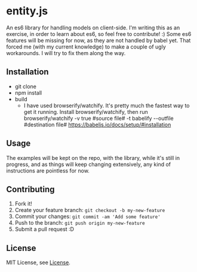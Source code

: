 # entity.js

An es6 library for handling models on client-side. I'm writing this as an exercise, in order to learn about es6, so feel free to contribute! :)
Some es6 features will be missing for now, as they are not handled by babel yet. That forced me (with my current knowledge) to make a couple of ugly workarounds. I will try to fix them along the way.

## Installation

- git clone
- npm install
- build
    - I have used browserify/watchify. It's pretty much the fastest way to get it running. Install browserify/watchify,
    then run browserify/watchify -v true #source file# -t babelify --outfile #destination file#
    https://babeljs.io/docs/setup/#installation

## Usage

The examples will be kept on the repo, with the library, while it's still in progress, and as things will keep changing extensively,
any kind of instructions are pointless for now.

## Contributing

1. Fork it!
2. Create your feature branch: `git checkout -b my-new-feature`
3. Commit your changes: `git commit -am 'Add some feature'`
4. Push to the branch: `git push origin my-new-feature`
5. Submit a pull request :D

## License

MIT License, see [License](LICENSE).